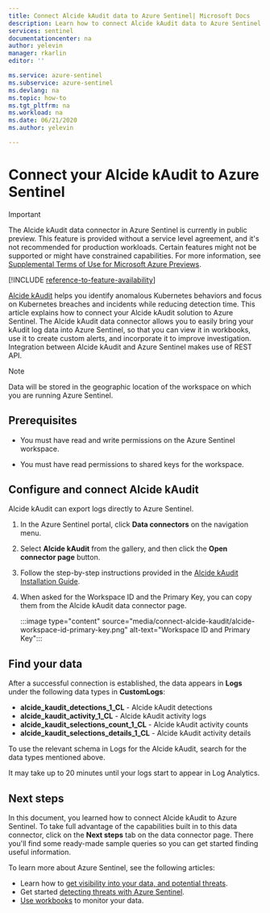 ```yaml
---
title: Connect Alcide kAudit data to Azure Sentinel| Microsoft Docs
description: Learn how to connect Alcide kAudit data to Azure Sentinel.
services: sentinel
documentationcenter: na
author: yelevin
manager: rkarlin
editor: ''

ms.service: azure-sentinel
ms.subservice: azure-sentinel
ms.devlang: na
ms.topic: how-to
ms.tgt_pltfrm: na
ms.workload: na
ms.date: 06/21/2020
ms.author: yelevin

---
```

# Connect your Alcide kAudit to Azure Sentinel

> [!IMPORTANT]
> The Alcide kAudit data connector in Azure Sentinel is currently in public preview.
> This feature is provided without a service level agreement, and it's not recommended for production workloads. Certain features might not be supported or might have constrained capabilities. 
> For more information, see [Supplemental Terms of Use for Microsoft Azure Previews](https://azure.microsoft.com/support/legal/preview-supplemental-terms/).

[!INCLUDE [reference-to-feature-availability](includes/reference-to-feature-availability.md)]

[Alcide kAudit](https://www.alcide.io/kaudit-K8s-forensics/) helps you identify anomalous Kubernetes behaviors and focus on Kubernetes breaches and incidents while reducing detection time. This article explains how to connect your Alcide kAudit solution to Azure Sentinel. The Alcide kAudit data connector allows you to easily bring your kAudit log data into Azure Sentinel, so that you can view it in workbooks, use it to create custom alerts, and incorporate it to improve investigation. Integration between Alcide kAudit and Azure Sentinel makes use of REST API.

> [!NOTE]
> Data will be stored in the geographic location of the workspace on which you are running Azure Sentinel.

## Prerequisites

- You must have read and write permissions on the Azure Sentinel workspace.

- You must have read permissions to shared keys for the workspace.

## Configure and connect Alcide kAudit

Alcide kAudit can export logs directly to Azure Sentinel.

1. In the Azure Sentinel portal, click **Data connectors** on the navigation menu.

1. Select **Alcide kAudit** from the gallery, and then click the **Open connector page** button.

1. Follow the step-by-step instructions provided in the [Alcide kAudit Installation Guide](https://awesomeopensource.com/project/alcideio/kaudit?categoryPage=29#before-installing-alcide-kaudit).

1. When asked for the Workspace ID and the Primary Key, you can copy them from the Alcide kAudit data connector page.

    :::image type="content" source="media/connect-alcide-kaudit/alcide-workspace-id-primary-key.png" alt-text="Workspace ID and Primary Key":::

## Find your data

After a successful connection is established, the data appears in **Logs** under the following data types in **CustomLogs**:

- **alcide_kaudit_detections_1_CL** - Alcide kAudit detections 
- **alcide_kaudit_activity_1_CL** - Alcide kAudit activity logs
- **alcide_kaudit_selections_count_1_CL** - Alcide kAudit activity counts
- **alcide_kaudit_selections_details_1_CL** - Alcide kAudit activity details

To use the relevant schema in Logs for the Alcide kAudit, search for the data types mentioned above.

It may take up to 20 minutes until your logs start to appear in Log Analytics.

## Next steps

In this document, you learned how to connect Alcide kAudit to Azure Sentinel. To take full advantage of the capabilities built in to this data connector, click on the **Next steps** tab on the data connector page. There you'll find some ready-made sample queries so you can get started finding useful information.

To learn more about Azure Sentinel, see the following articles:

- Learn how to [get visibility into your data, and potential threats](get-visibility.md).
- Get started [detecting threats with Azure Sentinel](detect-threats-built-in.md).
- [Use workbooks](tutorial-monitor-your-data.md) to monitor your data.

